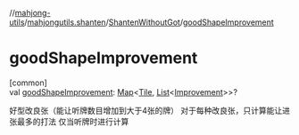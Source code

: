 //[mahjong-utils](../../../index.md)/[mahjongutils.shanten](../index.md)/[ShantenWithoutGot](index.md)/[goodShapeImprovement](good-shape-improvement.md)

# goodShapeImprovement

[common]\
val [goodShapeImprovement](good-shape-improvement.md): [Map](https://kotlinlang.org/api/latest/jvm/stdlib/kotlin.collections/-map/index.html)&lt;[Tile](../../mahjongutils.models/-tile/index.md), [List](https://kotlinlang.org/api/latest/jvm/stdlib/kotlin.collections/-list/index.html)&lt;[Improvement](../-improvement/index.md)&gt;&gt;?

好型改良张（能让听牌数目增加到大于4张的牌） 对于每种改良张，只计算能让进张最多的打法 仅当听牌时进行计算
